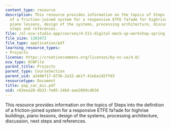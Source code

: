 ```yaml
---
content_type: resource
description: This resource provides information on the topics of Steps into the definition
  of a friction-joined system for a responsive ETFE fa?ade for highrise buildings,
  piano lessons, design of the systems, processing architecture, discussion, next
  steps and references.
file: /ol-ocw-studio-app/courses/4-511-digital-mock-up-workshop-spring-2006/c63eea28db32fe8514bdaae20b9cd63d_pap_car_mic.pdf
file_size: 1103472
file_type: application/pdf
learning_resource_types:
- Projects
license: https://creativecommons.org/licenses/by-nc-sa/4.0/
ocw_type: OCWFile
parent_title: Projects
parent_type: CourseSection
parent_uid: a2496f17-8736-2a32-ab1f-41eba1d2ffd3
resourcetype: Document
title: pap_car_mic.pdf
uid: c63eea28-db32-fe85-14bd-aae20b9cd63d
---
```

This resource provides information on the topics of Steps into the definition of a friction-joined system for a responsive ETFE fa?ade for highrise buildings, piano lessons, design of the systems, processing architecture, discussion, next steps and references.